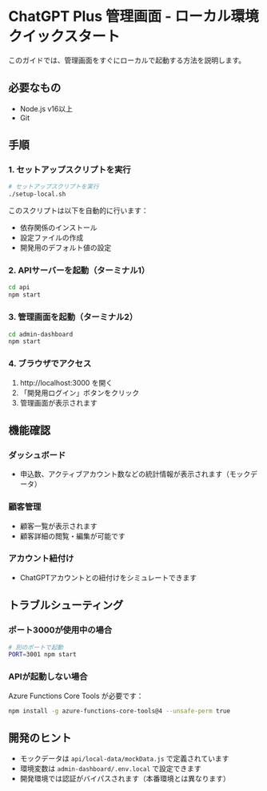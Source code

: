 # ChatGPT Plus 管理画面 - ローカル環境クイックスタート

このガイドでは、管理画面をすぐにローカルで起動する方法を説明します。

## 必要なもの

- Node.js v16以上
- Git

## 手順

### 1. セットアップスクリプトを実行

```bash
# セットアップスクリプトを実行
./setup-local.sh
```

このスクリプトは以下を自動的に行います：
- 依存関係のインストール
- 設定ファイルの作成
- 開発用のデフォルト値の設定

### 2. APIサーバーを起動（ターミナル1）

```bash
cd api
npm start
```

### 3. 管理画面を起動（ターミナル2）

```bash
cd admin-dashboard
npm start
```

### 4. ブラウザでアクセス

1. http://localhost:3000 を開く
2. 「開発用ログイン」ボタンをクリック
3. 管理画面が表示されます

## 機能確認

### ダッシュボード
- 申込数、アクティブアカウント数などの統計情報が表示されます（モックデータ）

### 顧客管理
- 顧客一覧が表示されます
- 顧客詳細の閲覧・編集が可能です

### アカウント紐付け
- ChatGPTアカウントとの紐付けをシミュレートできます

## トラブルシューティング

### ポート3000が使用中の場合
```bash
# 別のポートで起動
PORT=3001 npm start
```

### APIが起動しない場合
Azure Functions Core Tools が必要です：
```bash
npm install -g azure-functions-core-tools@4 --unsafe-perm true
```

## 開発のヒント

- モックデータは `api/local-data/mockData.js` で定義されています
- 環境変数は `admin-dashboard/.env.local` で設定できます
- 開発環境では認証がバイパスされます（本番環境とは異なります）